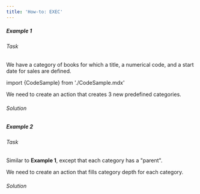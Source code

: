 ```yaml
---
title: 'How-to: EXEC'
---
```


##### Example 1

###### Task

We have a category of books for which a title, a numerical code, and a start date for sales are defined.

import {CodeSample} from './CodeSample.mdx'

<CodeSample url="http://documentation.lsfusion.org:5000/sample?file=UseCaseExec&block=sample1"/>

We need to create an action that creates 3 new predefined categories.

###### Solution

<CodeSample url="http://documentation.lsfusion.org:5000/sample?file=UseCaseExec&block=solution1"/>

##### Example 2

###### Task

Similar to **Example 1**, except that each category has a "parent".

<CodeSample url="http://documentation.lsfusion.org:5000/sample?file=UseCaseExec&block=sample2"/>

We need to create an action that fills category depth for each category.

###### Solution

<CodeSample url="http://documentation.lsfusion.org:5000/sample?file=UseCaseExec&block=solution2"/>
